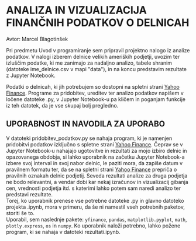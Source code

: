 # ANALIZA IN VIZUALIZACIJA FINANČNIH PODATKOV O DELNICAH 

Avtor: Marcel Blagotinšek

Pri predmetu Uvod v programiranje sem pripravil projektno nalogo iz analize podatkov. V nalogi izberem delnice velikih ameriških podjetji, uvozim ter izluščim podatke, ki me zanimajo za nadaljno analizo, tabele shranim (datoteke ime_delnice.csv v mapi "data"), in na koncu predstavim rezultate z Jupyter Notebook. 

Podatki o delnicah, ki jih potrebujem so dostopni na spletni strani [Yahoo Finance](https://finance.yahoo.com/). Programe za pridobitev, ureditev ter analizo podatkov napišem v ločene datoteke .py, v Jupyter Notebook-u pa kličem in poganjam funkcije iz teh datotek, da je vse skupaj bolj pregledno.
 
## UPORABNOST IN NAVODILA ZA UPORABO
V datoteki pridobitev_podatkov.py se nahaja program, ki je namenjen pridobitvi podatkov izključno s spletne strani [Yahoo Finance](https://finance.yahoo.com/). Čeprav se v Jupyter Notebook-u nahajajo ugotovitve in rezultati za mojo izbiro delnic in opazovanega obdobja, si lahko uporabnik na začetku Jupyter Notebook-a izbere svoj interval in svoj nabor delnic, le paziti mora, da zapiše datum v pravilnem formatu ter, da se na spletni strani [Yahoo Finance](https://finance.yahoo.com/) prepriča o pravilnih oznakah delnic podjetij. Seveda rezultati analize za druga podjetja ne bodo relevantni, a vendar dobi kar nekaj izračunov in vizualizacij gibanja cen, vrednosti podjetja itd. s katerimi lahko potem sam naredi analizo ter predstavi rezultate.  
Torej, ko uporabnik prenese vse potrebne datoteke .py in glavno datoteko projekta .ipynb, mora v primeru, da še ni namestil vseh potrebnih paketov, storiti še to.  
Uporabil, sem naslednje pakete: `yfinance`, `pandas`, `matplotlib.pyplot`, `math`, `plotly.express`, `os` in `numpy`. Ko uporabnik naloži potrebno, lahko požene program, ki se nahaja v datoteki rezultati.ipynb. 